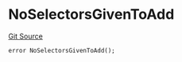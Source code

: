 # NoSelectorsGivenToAdd
[Git Source](https://github.com/thrackle-io/rules-protocol/blob/b3877670eae43a9723081d42c4401502ebd5b9f6/src/economic/ruleStorage/RuleStorageDiamondLib.sol)


```solidity
error NoSelectorsGivenToAdd();
```

